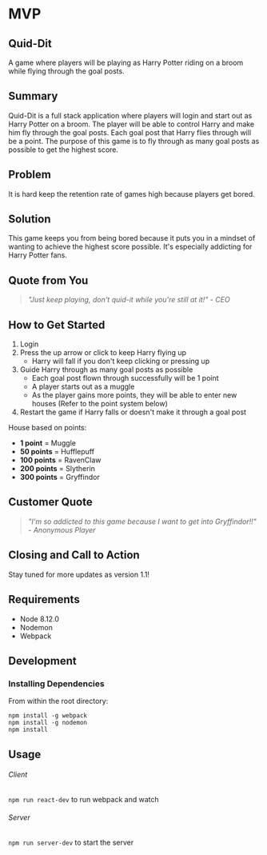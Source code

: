 # MVP #

## Quid-Dit ##

A game where players will be playing as Harry Potter riding on a broom while flying through the goal posts.

## Summary ##

Quid-Dit is a full stack application where players will login and start out as Harry Potter on a broom. The player will be able to control Harry and make him fly through the goal posts. Each goal post that Harry flies through will be a point. The purpose of this game is to fly through as many goal posts as possible to get the highest score.

## Problem ##

It is hard keep the retention rate of games high because players get bored.

## Solution ##

This game keeps you from being bored because it puts you in a mindset of wanting to achieve the highest score possible. It's especially addicting for Harry Potter fans.

## Quote from You ##
  > *"Just keep playing, don't quid-it while you're still at it!" - CEO*

## How to Get Started ##
  1) Login
  2) Press the up arrow or click to keep Harry flying up
      - Harry will fall if you don't keep clicking or pressing up
  3) Guide Harry through as many goal posts as possible
      - Each goal post flown through successfully will be 1 point
      - A player starts out as a muggle
      - As the player gains more points, they will be able to enter new houses (Refer to the point system below)
  4) Restart the game if Harry falls or doesn't make it through a goal post

  House based on points:

  - **1 point** = Muggle
  - **50 points** = Hufflepuff
  - **100 points** = RavenClaw
  - **200 points** = Slytherin
  - **300 points** = Gryffindor


## Customer Quote ##
  > *"I'm so addicted to this game because I want to get into Gryffindor!!" - Anonymous Player*

## Closing and Call to Action ##

Stay tuned for more updates as version 1.1!

## Requirements

- Node 8.12.0
- Nodemon
- Webpack

## Development

### Installing Dependencies

From within the root directory:

```
npm install -g webpack
npm install -g nodemon
npm install
```

## Usage 

###### Client
`npm run react-dev` to run webpack and watch

###### Server
`npm run server-dev` to start the server
